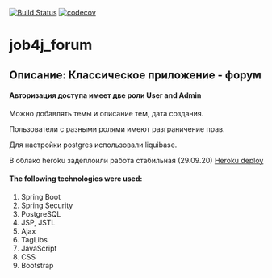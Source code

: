 [![Build Status](https://travis-ci.org/Sekator778/job4j_forum.svg?branch=master)](https://travis-ci.org/Sekator778/job4j_forum)
[![codecov](https://codecov.io/gh/Sekator778/job4j_forum/branch/master/graph/badge.svg)](https://codecov.io/gh/Sekator778/job4j_forum)
# job4j_forum
<h2>Описание: Классическое приложение - форум</h2>
<h4>Авторизация доступа имеет две роли User and Admin</h4>

Можно добавлять темы и описание тем, дата создания.

Пользователи с разными ролями имеют разграничение прав.

Для настройки postgres использовали liquibase.

В облако heroku задеплоили работа стабильная (29.09.20)
<a href="https://glacial-coast-34892.herokuapp.com/">Heroku deploy</a>



<h4>The following technologies were used:</h4>

<ol>
<li> Spring Boot </li>
<li> Spring Security </li>
<li> PostgreSQL </li>
<li> JSP, JSTL </li>
<li> Ajax </li>
<li> TagLibs </li>
<li> JavaScript </li>
<li> CSS </li>
<li> Bootstrap </li>

</ol>
